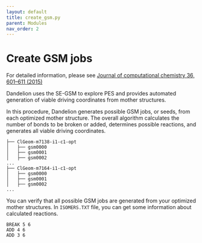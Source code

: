 ```yaml
---
layout: default
title: create_gsm.py
parent: Modules
nav_order: 2
---
```


# Create GSM jobs


For detailed information, please see [Journal of computational chemistry 36, 601–611 (2015)](https://onlinelibrary.wiley.com/doi/full/10.1002/jcc.23833?casa_token=7ZtVQGleOwIAAAAA%3AMCrI2MzV0_3cjRuEof_e_uoNE5egitdBSl_p9k_ZkqTeTbaVBzjS7I7AnF20ttyBuhRKS5AHzW2yeVE)

Dandelion uses the SE-GSM to explore PES and provides automated generation of viable driving coordinates from mother structures.

In this procedure, Dandelion generates possible GSM jobs, or seeds, from each optimized mother structure. The overall algorithm calculates the number of bonds to be broken or added, determines possible reactions, and generates all viable driving coordinates.

  ```
  ├── ClGeom-m7138-i1-c1-opt
  │   ├── gsm0000
  │   ├── gsm0001
  │   ├── gsm0002
  ...
  ├── ClGeom-m7164-i1-c1-opt
  │   ├── gsm0000
  │   ├── gsm0001
  │   ├── gsm0002
  ...
  ```
You can verify that all possible GSM jobs are generated from your optimized mother structures. In `ISOMERS.TXT` file, you can get some information about calculated reactions.

  ```
  BREAK 5 6
  ADD 4 6
  ADD 3 6
  ```
